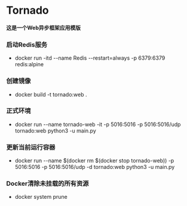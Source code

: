 # Tornado
**这是一个Web异步框架应用模版**


### 启动Redis服务
- docker run -itd --name Redis --restart=always -p 6379:6379 redis:alpine


### 创建镜像
- docker build -t tornado:web .
### 正式环境
- docker run --name tornado-web -it -p 5016:5016 -p 5016:5016/udp tornado:web python3 -u main.py
### 更新当前运行容器
- docker run --name $(docker rm $(docker stop tornado-web)) -p 5016:5016 -p 5016:5016/udp -d tornado:web python3 -u main.py
### Docker清除未挂载的所有资源
- docker system prune